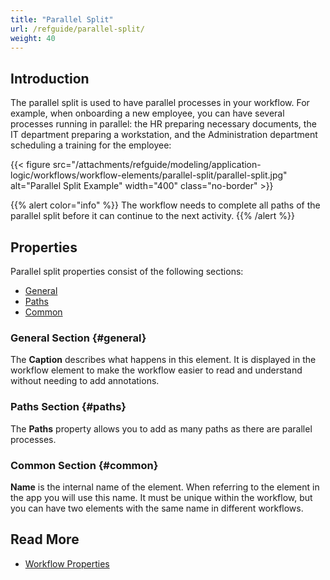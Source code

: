 ```yaml
---
title: "Parallel Split"
url: /refguide/parallel-split/
weight: 40
---
```


## Introduction

The parallel split is used to have parallel processes in your workflow. For example, when onboarding a new employee, you can have several processes running in parallel: the HR preparing necessary documents, the IT department preparing a workstation, and the Administration department scheduling a training for the employee:

{{< figure src="/attachments/refguide/modeling/application-logic/workflows/workflow-elements/parallel-split/parallel-split.jpg" alt="Parallel Split Example" width="400" class="no-border" >}}

{{% alert color="info" %}}
The workflow needs to complete all paths of the parallel split before it can continue to the next activity.
{{% /alert %}}

## Properties

Parallel split properties consist of the following sections:

* [General](#general)
* [Paths](#paths)
* [Common](#common)

### General Section {#general}

The **Caption** describes what happens in this element. It is displayed in the workflow element to make the workflow easier to read and understand without needing to add annotations.

### Paths Section {#paths}

The **Paths** property allows you to add as many paths as there are parallel processes. 

### Common Section {#common}

**Name** is the internal name of the element. When referring to the element in the app you will use this name. It must be unique within the workflow, but you can have two elements with the same name in different workflows. 

## Read More

* [Workflow Properties](/refguide/workflow-properties/)
